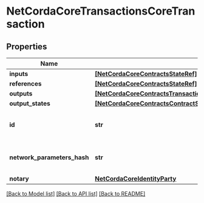 # NetCordaCoreTransactionsCoreTransaction

## Properties
Name | Type | Description | Notes
------------ | ------------- | ------------- | -------------
**inputs** | [**[NetCordaCoreContractsStateRef]**](NetCordaCoreContractsStateRef.md) |  | 
**references** | [**[NetCordaCoreContractsStateRef]**](NetCordaCoreContractsStateRef.md) |  | 
**outputs** | [**[NetCordaCoreContractsTransactionStateNetCordaCoreContractsContractState]**](NetCordaCoreContractsTransactionStateNetCordaCoreContractsContractState.md) |  | 
**output_states** | [**[NetCordaCoreContractsContractState]**](NetCordaCoreContractsContractState.md) |  | 
**id** | **str** | Base 58 Encoded Secure Hash | 
**network_parameters_hash** | **str** | Base 58 Encoded Secure Hash | [optional] 
**notary** | [**NetCordaCoreIdentityParty**](NetCordaCoreIdentityParty.md) |  | [optional] 

[[Back to Model list]](../README.md#documentation-for-models) [[Back to API list]](../README.md#documentation-for-api-endpoints) [[Back to README]](../README.md)


